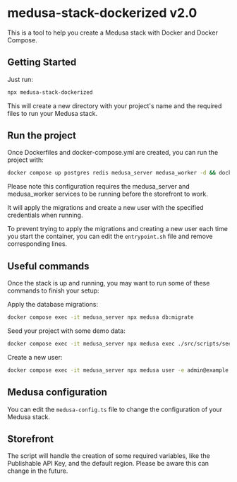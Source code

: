# medusa-stack-dockerized v2.0

This is a tool to help you create a Medusa stack with Docker and Docker Compose.

## Getting Started

Just run:

```bash
npx medusa-stack-dockerized
```

This will create a new directory with your project's name and the required files to run your Medusa stack.

## Run the project

Once Dockerfiles and docker-compose.yml are created, you can run the project with:

```bash
docker compose up postgres redis medusa_server medusa_worker -d && docker compose up storefront -d
```

Please note this configuration requires the medusa_server and medusa_worker services to be running before the storefront to work.

It will apply the migrations and create a new user with the specified credentials when running.

To prevent trying to apply the migrations and creating a new user each time you start the container, 
you can edit the `entrypoint.sh` file and remove corresponding lines.

## Useful commands

Once the stack is up and running, you may want to run some of these commands to finish your setup:

Apply the database migrations:

```bash
docker compose exec -it medusa_server npx medusa db:migrate
```

Seed your project with some demo data:

```bash
docker compose exec -it medusa_server npx medusa exec ./src/scripts/seed.ts
```

Create a new user:

```bash
docker compose exec -it medusa_server npx medusa user -e admin@example.com -p supersecret
```

## Medusa configuration

You can edit the `medusa-config.ts` file to change the configuration of your Medusa stack.

## Storefront

The script will handle the creation of some required variables, like the Publishable API Key, and 
the default region. Please be aware this can change in the future.
